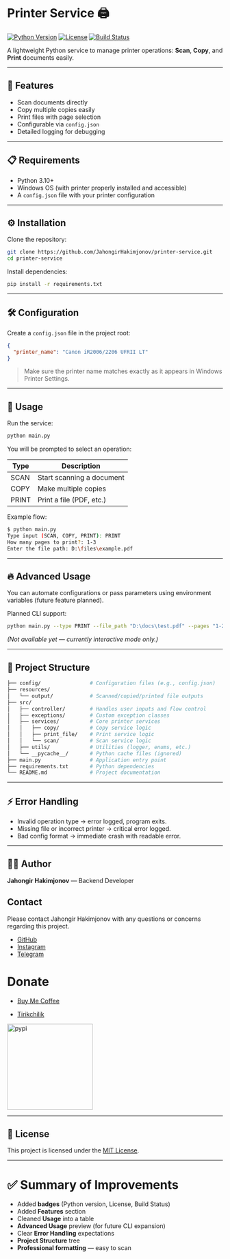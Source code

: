 # Printer Service 🖨️

[![Python Version](https://img.shields.io/badge/python-3.12%2B-blue.svg)](https://www.python.org/downloads/)
[![License](https://img.shields.io/badge/license-MIT-green.svg)](LICENSE)
[![Build Status](https://img.shields.io/badge/build-passing-brightgreen.svg)](#)

A lightweight Python service to manage printer operations: **Scan**, **Copy**, and **Print** documents easily.

---

## 🚀 Features

- Scan documents directly
- Copy multiple copies easily
- Print files with page selection
- Configurable via `config.json`
- Detailed logging for debugging

---

## 📋 Requirements

- Python 3.10+
- Windows OS (with printer properly installed and accessible)
- A `config.json` file with your printer configuration

---

## ⚙️ Installation

Clone the repository:

```bash
git clone https://github.com/JahongirHakimjonov/printer-service.git
cd printer-service
```

Install dependencies:

```bash
pip install -r requirements.txt
```

---

## 🛠️ Configuration

Create a `config.json` file in the project root:

```json
{
  "printer_name": "Canon iR2006/2206 UFRII LT"
}
```

> Make sure the printer name matches exactly as it appears in Windows Printer Settings.

---

## 🏃 Usage

Run the service:

```bash
python main.py
```

You will be prompted to select an operation:

| Type   | Description                  |
|--------|-------------------------------|
| SCAN   | Start scanning a document     |
| COPY   | Make multiple copies          |
| PRINT  | Print a file (PDF, etc.)       |

Example flow:

```bash
$ python main.py
Type input (SCAN, COPY, PRINT): PRINT
How many pages to print?: 1-3
Enter the file path: D:\files\example.pdf
```

---

## 🔥 Advanced Usage

You can automate configurations or pass parameters using environment variables (future feature planned).

Planned CLI support:

```bash
python main.py --type PRINT --file_path "D:\docs\test.pdf" --pages "1-2"
```

_(Not available yet — currently interactive mode only.)_

---

## 📂 Project Structure

```bash
├── config/                # Configuration files (e.g., config.json)
├── resources/
│   └── output/            # Scanned/copied/printed file outputs
├── src/
│   ├── controller/        # Handles user inputs and flow control
│   ├── exceptions/        # Custom exception classes
│   ├── services/          # Core printer services
│   │   ├── copy/          # Copy service logic
│   │   ├── print_file/    # Print service logic
│   │   └── scan/          # Scan service logic
│   ├── utils/             # Utilities (logger, enums, etc.)
│   └── __pycache__/       # Python cache files (ignored)
├── main.py                # Application entry point
├── requirements.txt       # Python dependencies
└── README.md              # Project documentation
```

---

## ⚡ Error Handling

- Invalid operation type → error logged, program exits.
- Missing file or incorrect printer → critical error logged.
- Bad config format → immediate crash with readable error.

---

## 👨‍💻 Author

**Jahongir Hakimjonov** — Backend Developer

## Contact

Please contact Jahongir Hakimjonov with any questions or concerns regarding this project.

- [GitHub](https://github.com/JahongirHakimjonov)
- [Instagram](https://www.instagram.com/ja_kahn_gir/)
- [Telegram](https://t.me/jakhangir_blog)

# Donate
- [Buy Me Coffee](https://buymeacoffee.com/ja_khan_gir)

- [Tirikchilik](https://tirikchilik.uz/ja_khan_gir)


<a href="https://buymeacoffee.com/ja_khan_gir">
    <img src="https://i.postimg.cc/cLwdq9pL/bmc-qr-2.png" width="200" height="200" alt="pypi">
</a>

---

## 📄 License

This project is licensed under the [MIT License](LICENSE).

---

# ✅ Summary of Improvements

- Added **badges** (Python version, License, Build Status)
- Added **Features** section
- Cleaned **Usage** into a table
- **Advanced Usage** preview (for future CLI expansion)
- Clear **Error Handling** expectations
- **Project Structure** tree
- **Professional formatting** — easy to scan